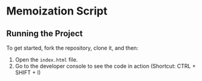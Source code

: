 # Memoization Script

## Running the Project

To get started, fork the repository, clone it, and then:

1. Open the `index.html` file.
2. Go to the developer console to see the code in action (Shortcut: CTRL + SHIFT + I)
